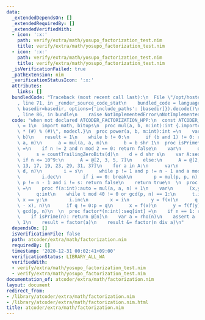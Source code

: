 ```yaml
---
data:
  _extendedDependsOn: []
  _extendedRequiredBy: []
  _extendedVerifiedWith:
  - icon: ':x:'
    path: verify/extra/math/yosupo_factorization_test.nim
    title: verify/extra/math/yosupo_factorization_test.nim
  - icon: ':x:'
    path: verify/extra/math/yosupo_factorization_test.nim
    title: verify/extra/math/yosupo_factorization_test.nim
  _isVerificationFailed: true
  _pathExtension: nim
  _verificationStatusIcon: ':x:'
  attributes:
    links: []
  bundledCode: "Traceback (most recent call last):\n  File \"/opt/hostedtoolcache/Python/3.10.0/x64/lib/python3.10/site-packages/onlinejudge_verify/documentation/build.py\"\
    , line 71, in _render_source_code_stat\n    bundled_code = language.bundle(stat.path,\
    \ basedir=basedir, options={'include_paths': [basedir]}).decode()\n  File \"/opt/hostedtoolcache/Python/3.10.0/x64/lib/python3.10/site-packages/onlinejudge_verify/languages/nim.py\"\
    , line 86, in bundle\n    raise NotImplementedError\nNotImplementedError\n"
  code: "when not declared ATCODER_FACTORIZATION_HPP:\n  const ATCODER_FACTORIZATION_HPP*\
    \ = 1\n  import math, bitops\n  proc mul(a, b, m:int):int {.importcpp: \"(__int128)(#)\
    \ * (#) % (#)\", nodecl.}\n  proc power(a, b, m:int):int =\n    var (a, b) = (a,\
    \ b)\n    result = 1\n    while b != 0:\n      if (b and 1) != 0: result = mul(result,\
    \ a, m)\n      a = mul(a, a, m)\n      b = b shr 1\n  proc isPrime*(n:int):bool\
    \ =\n    if n != 2 and n mod 2 == 0: return false\n    var\n      d = n - 1\n\
    \      s = countTrailingZeroBits(d)\n    d = d shr s\n    var A:seq[int]\n   \
    \ if n <= 10^9:\n      A = @[2, 3, 5, 7]\n    else:\n      A = @[2, 3, 5, 7, 11,\
    \ 13, 17, 19, 23, 29, 31, 37]\n    for a in A:\n      var\n        p = power(a,\
    \ d, n)\n        i = s\n      while p != 1 and p != n - 1 and a mod n != 0:\n\
    \        i.dec\n        if i == 0: break\n        p = mul(p, p, n);\n      if\
    \ p != n - 1 and i != s: return false\n    return true\n  \n  proc rho(n:int):int\
    \ =\n    proc f(a:int):auto = mul(a, a, n) + 1\n    var\n      (x,y,p,i,t) = (0,0,2,1,0)\n\
    \      q:int\n    while t mod 40 != 0 or gcd(p, n) == 1:\n      t.inc\n      if\
    \ x == y:\n        i.inc\n        x = i\n        y = f(x)\n      q = mul(p, abs(y\
    \ - x), n)\n      if q != 0:p = q\n      x = f(x)\n      y = f(f(y))\n    return\
    \ gcd(p, n)\n  \n  proc factor*(n:int):seq[int] =\n    if n == 1: return @[]\n\
    \    if isPrime(n): return @[n]\n    var a = rho(n)\n    assert a != n and a !=\
    \ 1\n    result = factor(a)\n    result &= factor(n div a)\n"
  dependsOn: []
  isVerificationFile: false
  path: atcoder/extra/math/factorization.nim
  requiredBy: []
  timestamp: '2020-12-31 00:02:41+09:00'
  verificationStatus: LIBRARY_ALL_WA
  verifiedWith:
  - verify/extra/math/yosupo_factorization_test.nim
  - verify/extra/math/yosupo_factorization_test.nim
documentation_of: atcoder/extra/math/factorization.nim
layout: document
redirect_from:
- /library/atcoder/extra/math/factorization.nim
- /library/atcoder/extra/math/factorization.nim.html
title: atcoder/extra/math/factorization.nim
---
```

